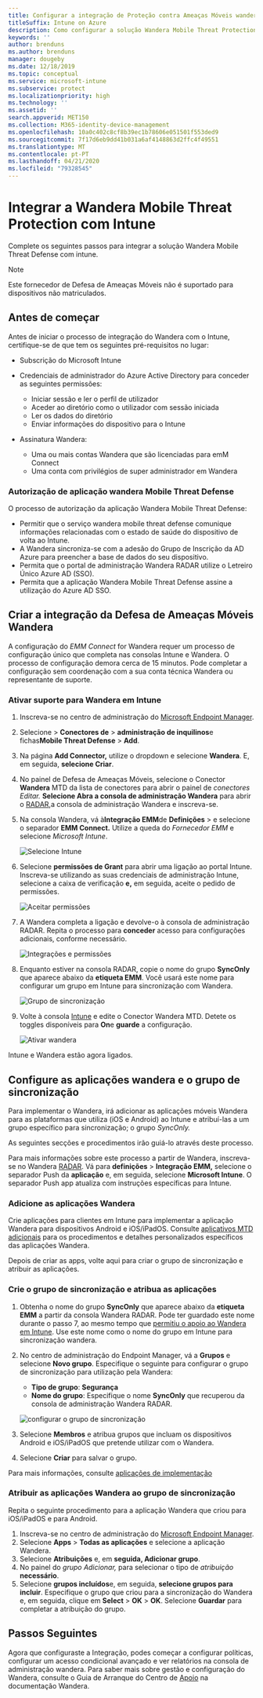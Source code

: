 ```yaml
---
title: Configurar a integração de Proteção contra Ameaças Móveis wandera com Intune
titleSuffix: Intune on Azure
description: Como configurar a solução Wandera Mobile Threat Protection com a Microsoft Intune para controlar o acesso de dispositivos móveis aos seus recursos corporativos.
keywords: ''
author: brenduns
ms.author: brenduns
manager: dougeby
ms.date: 12/18/2019
ms.topic: conceptual
ms.service: microsoft-intune
ms.subservice: protect
ms.localizationpriority: high
ms.technology: ''
ms.assetid: ''
search.appverid: MET150
ms.collection: M365-identity-device-management
ms.openlocfilehash: 10a0c402c8cf8b39ec1b78606e051501f553ded9
ms.sourcegitcommit: 7f17d6eb9dd41b031a6af4148863d2ffc4f49551
ms.translationtype: MT
ms.contentlocale: pt-PT
ms.lasthandoff: 04/21/2020
ms.locfileid: "79328545"
---
```

# <a name="integrate-wandera-mobile-threat-protection-with-intune"></a>Integrar a Wandera Mobile Threat Protection com Intune  

Complete os seguintes passos para integrar a solução Wandera Mobile Threat Defense com intune.  

> [!NOTE]
> Este fornecedor de Defesa de Ameaças Móveis não é suportado para dispositivos não matriculados.

## <a name="before-you-begin"></a>Antes de começar  

Antes de iniciar o processo de integração do Wandera com o Intune, certifique-se de que tem os seguintes pré-requisitos no lugar:
- Subscrição do Microsoft Intune  
- Credenciais de administrador do Azure Active Directory para conceder as seguintes permissões:  
  - Iniciar sessão e ler o perfil de utilizador  
  - Aceder ao diretório como o utilizador com sessão iniciada  
  - Ler os dados do diretório  
  - Enviar informações do dispositivo para o Intune  

- Assinatura Wandera:
  - Uma ou mais contas Wandera que são licenciadas para emM Connect  
  - Uma conta com privilégios de super administrador em Wandera  
 
### <a name="wandera-mobile-threat-defense-app-authorization"></a>Autorização de aplicação wandera Mobile Threat Defense  

O processo de autorização da aplicação Wandera Mobile Threat Defense:  
- Permitir que o serviço wandera mobile threat defense comunique informações relacionadas com o estado de saúde do dispositivo de volta ao Intune.  
- A Wandera sincroniza-se com a adesão do Grupo de Inscrição da AD Azure para preencher a base de dados do seu dispositivo.  
- Permita que o portal de administração Wandera RADAR utilize o Letreiro Único Azure AD (SSO).  
- Permita que a aplicação Wandera Mobile Threat Defense assine a utilização do Azure AD SSO.  


## <a name="set-up-wandera-mobile-threat-defense-integration"></a>Criar a integração da Defesa de Ameaças Móveis Wandera  
A configuração do *EMM Connect* for Wandera requer um processo de configuração único que completa nas consolas Intune e Wandera. O processo de configuração demora cerca de 15 minutos. Pode completar a configuração sem coordenação com a sua conta técnica Wandera ou representante de suporte.  

### <a name="enable-support-for-wandera-in-intune"></a>Ativar suporte para Wandera em Intune

1. Inscreva-se no centro de administração do [Microsoft Endpoint Manager](https://go.microsoft.com/fwlink/?linkid=2109431).
2. Selecione > **Conectores de** >  **administração de inquilinos**e fichas**Mobile Threat Defense** > **Add**.
3. Na página **Add Connector,** utilize o dropdown e selecione **Wandera**. E, em seguida, **selecione Criar**.  
4. No painel de Defesa de Ameaças Móveis, selecione o Conector **Wandera** MTD da lista de conectores para abrir o painel de *conectores Editar.* **Selecione Abra a consola de administração Wandera** para abrir o [RADAR,](https://radar.wandera.com/login)a consola de administração Wandera e inscreva-se. 
5. Na consola Wandera, vá à**Integração EMM**de **Definições** > e selecione o separador **EMM Connect.** Utilize a queda do *Fornecedor EMM* e selecione *Microsoft Intune*.

   ![Selecione Intune](./media/wandera-mtd-connector-integration/set-up-intune-in-radar.png)

6. Selecione **permissões de Grant** para abrir uma ligação ao portal Intune. Inscreva-se utilizando as suas credenciais de administração Intune, selecione a caixa de verificação **e,** em seguida, aceite o pedido de permissões.  

   ![Aceitar permissões](./media/wandera-mtd-connector-integration/permissions.png) 

7. A Wandera completa a ligação e devolve-o à consola de administração RADAR. Repita o processo para **conceder** acesso para configurações adicionais, conforme necessário.  

   ![Integrações e permissões](./media/wandera-mtd-connector-integration/integrations-and-permissions.png) 

8. Enquanto estiver na consola RADAR, copie o nome do grupo **SyncOnly** que aparece abaixo da **etiqueta EMM**. Você usará este nome para configurar um grupo em Intune para sincronização com Wandera.

   ![Grupo de sincronização](./media/wandera-mtd-connector-integration/sync-group-name.png) 

9. Volte à consola [Intune](https://go.microsoft.com/fwlink/?linkid=2090973) e edite o Conector Wandera MTD. Detete os toggles disponíveis para **On**e **guarde** a configuração.  

   ![Ativar wandera](./media/wandera-mtd-connector-integration/enable-wandera.png) 

Intune e Wandera estão agora ligados.  

## <a name="configure-the-wandera-applications-and-synchronization-group"></a>Configure as aplicações wandera e o grupo de sincronização  
Para implementar o Wandera, irá adicionar as aplicações móveis Wandera para as plataformas que utiliza (iOS e Android) ao Intune e atribuí-las a um grupo específico para sincronização; o grupo *SyncOnly.* 

As seguintes secções e procedimentos irão guiá-lo através deste processo.

Para mais informações sobre este processo a partir de Wandera, inscreva-se no Wandera [RADAR](https://radar.wandera.com/login). Vá para **definições** > **Integração EMM,** selecione o separador Push da **aplicação** e, em seguida, selecione **Microsoft Intune**. O separador Push app atualiza com instruções específicas para Intune.  

### <a name="add-the-wandera-apps"></a>Adicione as aplicações Wandera  
Crie aplicações para clientes em Intune para implementar a aplicação Wandera para dispositivos Android e iOS/iPadOS. Consulte [aplicativos MTD adicionais](mtd-apps-ios-app-configuration-policy-add-assign.md) para os procedimentos e detalhes personalizados específicos das aplicações Wandera.  

Depois de criar as apps, volte aqui para criar o grupo de sincronização e atribuir as aplicações.

### <a name="create-the-synchronization-group-and-assign-the-apps"></a>Crie o grupo de sincronização e atribua as aplicações

1. Obtenha o nome do grupo **SyncOnly** que aparece abaixo da **etiqueta EMM** a partir da consola Wandera RADAR. Pode ter guardado este nome durante o passo 7, ao mesmo tempo que [permitiu o apoio ao Wandera em Intune](#enable-support-for-wandera-in-intune). Use este nome como o nome do grupo em Intune para sincronização wandera.  

2. No centro de administração do Endpoint Manager, vá a **Grupos** e selecione **Novo grupo**. Especifique o seguinte para configurar o grupo de sincronização para utilização pela Wandera:
   - **Tipo de grupo**: **Segurança**
   - **Nome do grupo**: Especifique o nome **SyncOnly** que recuperou da consola de administração Wandera RADAR.

   ![configurar o grupo de sincronização](./media/wandera-mtd-connector-integration/configure-sync-group.png)

3. Selecione **Membros** e atribua grupos que incluam os dispositivos Android e iOS/iPadOS que pretende utilizar com o Wandera.

4. Selecione **Criar** para salvar o grupo.

Para mais informações, consulte [aplicações de implementação](../apps/apps-deploy.md)

### <a name="assign-the-wandera-apps-to-the-synchronization-group"></a>Atribuir as aplicações Wandera ao grupo de sincronização  
Repita o seguinte procedimento para a aplicação Wandera que criou para iOS/iPadOS e para Android.

1. Inscreva-se no centro de administração do [Microsoft Endpoint Manager](https://go.microsoft.com/fwlink/?linkid=2109431).
2. Selecione **Apps** > **Todas as aplicações** e selecione a aplicação Wandera.
3. Selecione **Atribuições** e, em **seguida, Adicionar grupo**.  
4. No painel do *grupo Adicionar,* para selecionar o tipo de *atribuição* **necessário**.
5. Selecione **grupos incluídos**e, em seguida, **selecione grupos para incluir**. Especifique o grupo que criou para a sincronização do Wandera e, em seguida, clique em **Select** > **OK** > **OK**. Selecione **Guardar** para completar a atribuição do grupo. 

## <a name="next-steps"></a>Passos Seguintes  
Agora que configuraste a Integração, podes começar a configurar políticas, configurar um acesso condicional avançado e ver relatórios na consola de administração wandera. Para saber mais sobre gestão e configuração do Wandera, consulte o Guia de Arranque do Centro de [Apoio](https://radar.wandera.com/?return_to=https://wandera.force.com/Customer/s/getting-started) na documentação Wandera. 
